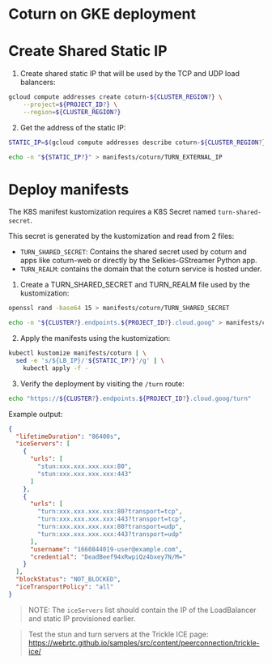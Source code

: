 # Coturn on GKE deployment

# Create Shared Static IP

1. Create shared static IP that will be used by the TCP and UDP load balancers:

```bash
gcloud compute addresses create coturn-${CLUSTER_REGION?} \
    --project=${PROJECT_ID?} \
    --region=${CLUSTER_REGION?}
```

2. Get the address of the static IP:

```bash
STATIC_IP=$(gcloud compute addresses describe coturn-${CLUSTER_REGION?} --region ${CLUSTER_REGION?} --format='value(address)')
```

```bash
echo -n "${STATIC_IP?}" > manifests/coturn/TURN_EXTERNAL_IP
```

# Deploy manifests

The K8S manifest kustomization requires a K8S Secret named `turn-shared-secret`.

This secret is generated by the kustomization and read from 2 files:

- `TURN_SHARED_SECRET`: Contains the shared secret used by coturn and apps like coturn-web or directly by the Selkies-GStreamer Python app.
- `TURN_REALM`: contains the domain that the coturn service is hosted under.

1. Create a TURN_SHARED_SECRET and TURN_REALM file used by the kustomization:

```bash
openssl rand -base64 15 > manifests/coturn/TURN_SHARED_SECRET
```

```bash
echo -n "${CLUSTER?}.endpoints.${PROJECT_ID?}.cloud.goog" > manifests/coturn/TURN_REALM
```

2. Apply the manifests using the kustomization:

```bash
kubectl kustomize manifests/coturn | \
  sed -e 's/${LB_IP}/'${STATIC_IP?}'/g' | \
    kubectl apply -f -
```

3. Verify the deployment by visiting the `/turn` route:

```bash
echo "https://${CLUSTER?}.endpoints.${PROJECT_ID?}.cloud.goog/turn"
```

Example output:

```json
{
  "lifetimeDuration": "86400s",
  "iceServers": [
    {
      "urls": [
        "stun:xxx.xxx.xxx.xxx:80",
        "stun:xxx.xxx.xxx.xxx:443"
      ]
    },
    {
      "urls": [
        "turn:xxx.xxx.xxx.xxx:80?transport=tcp",
        "turn:xxx.xxx.xxx.xxx:443?transport=tcp",
        "turn:xxx.xxx.xxx.xxx:80?transport=udp",
        "turn:xxx.xxx.xxx.xxx:443?transport=udp"
      ],
      "username": "1660844019-user@example.com",
      "credential": "DeadBeef94xRwpiQz4bxey7N/M="
    }
  ],
  "blockStatus": "NOT_BLOCKED",
  "iceTransportPolicy": "all"
}
```

> NOTE: The `iceServers` list should contain the IP of the LoadBalancer and static IP provisioned earlier.

> Test the stun and turn servers at the Trickle ICE page: https://webrtc.github.io/samples/src/content/peerconnection/trickle-ice/